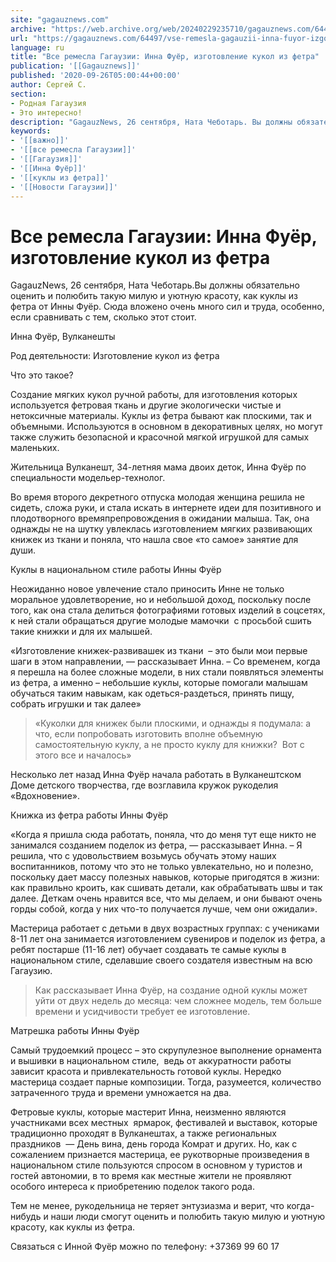 ```yaml
---
site: "gagauznews.com"
archive: "https://web.archive.org/web/20240229235710/gagauznews.com/64497/vse-remesla-gagauzii-inna-fuyor-izgotovlenie-kukol-iz-fetra.html"
url: "https://gagauznews.com/64497/vse-remesla-gagauzii-inna-fuyor-izgotovlenie-kukol-iz-fetra.html"
language: ru
title: "Все ремесла Гагаузии: Инна Фуёр, изготовление кукол из фетра"
publication: '[[Gagauznews]]'
published: '2020-09-26T05:00:44+00:00'
author: Сергей С.
section:
- Родная Гагаузия
- Это интересно!
description: "GagauzNews, 26 сентября, Ната Чеботарь. Вы должны обязательно оценить и полюбить такую милую и уютную красоту, как куклы из фетра от Инны Фуёр. Сюда вложено очень много сил и труда, особенно, если сравнивать с тем, сколько этот стоит. Инна Фуёр, Вулканешты Род деятельности: Изготовление кукол из фетра Что это такое? Создание мягких кукол ручной работы, для изготовления которых используется фетровая ткань и другие экологически чистые и нетоксичные материалы. Куклы из фетра бывают как плоскими, так и объемными. Используются в основном в декоративных целях, но могут также служить безопасной и красочной мягкой игрушкой для самых маленьких. Жительница Вулканешт, 34-летняя мама двоих […]"
keywords:
- '[[важно]]'
- '[[все ремесла Гагаузии]]'
- '[[Гагаузия]]'
- '[[Инна Фуёр]]'
- '[[куклы из фетра]]'
- '[[Новости Гагаузии]]'
---
```


# Все ремесла Гагаузии: Инна Фуёр, изготовление кукол из фетра

GagauzNews, 26 сентября, Ната Чеботарь.Вы должны обязательно оценить и полюбить такую милую и уютную красоту, как куклы из фетра от Инны Фуёр. Сюда вложено очень много сил и труда, особенно, если сравнивать с тем, сколько этот стоит.

Инна Фуёр, Вулканешты

Род деятельности: Изготовление кукол из фетра

Что это такое?

Создание мягких кукол ручной работы, для изготовления которых используется фетровая ткань и другие экологически чистые и нетоксичные материалы. Куклы из фетра бывают как плоскими, так и объемными. Используются в основном в декоративных целях, но могут также служить безопасной и красочной мягкой игрушкой для самых маленьких.

Жительница Вулканешт, 34-летняя мама двоих деток, Инна Фуёр по специальности модельер-технолог.

Во время второго декретного отпуска молодая женщина решила не сидеть, сложа руки, и стала искать в интернете идеи для позитивного и плодотворного времяпрепровождения в ожидании малыша. Так, она однажды не на шутку увлеклась изготовлением мягких развивающих книжек из ткани и поняла, что нашла свое «то самое» занятие для души.

Куклы в национальном стиле работы Инны Фуёр

Неожиданно новое увлечение стало приносить Инне не только моральное удовлетворение, но и небольшой доход, поскольку после того, как она стала делиться фотографиями готовых изделий в соцсетях, к ней стали обращаться другие молодые мамочки  с просьбой сшить такие книжки и для их малышей.

«Изготовление книжек-развивашек из ткани  – это были мои первые шаги в этом направлении, — рассказывает Инна. – Со временем, когда я перешла на более сложные модели, в них стали появляться элементы из фетра, а именно – небольшие куклы, которые помогали малышам обучаться таким навыкам, как одеться-раздеться, принять пищу, собрать игрушки и так далее»

> «Куколки для книжек были плоскими, и однажды я подумала: а что, если попробовать изготовить вполне объемную самостоятельную куклу, а не просто куклу для книжки?  Вот с этого все и началось»

Несколько лет назад Инна Фуёр начала работать в Вулканештском Доме детского творчества, где возглавила кружок рукоделия «Вдохновение».

Книжка из фетра работы Инны Фуёр

«Когда я пришла сюда работать, поняла, что до меня тут еще никто не занимался созданием поделок из фетра, — рассказывает Инна. – Я решила, что с удовольствием возьмусь обучать этому наших воспитанников, потому что это не только увлекательно, но и полезно, поскольку дает массу полезных навыков, которые пригодятся в жизни: как правильно кроить, как сшивать детали, как обрабатывать швы и так далее. Деткам очень нравится все, что мы делаем, и они бывают очень горды собой, когда у них что-то получается лучше, чем они ожидали».

Мастерица работает с детьми в двух возрастных группах: с учениками  8-11 лет она занимается изготовлением сувениров и поделок из фетра, а ребят постарше (11-16 лет) обучает создавать те самые куклы в национальном стиле, сделавшие своего создателя известным на всю Гагаузию.

> Как рассказывает Инна Фуёр, на создание одной куклы может уйти от двух недель до месяца: чем сложнее модель, тем больше времени и усидчивости требует ее изготовление.

Матрешка работы Инны Фуёр

Самый трудоемкий процесс – это скрупулезное выполнение орнамента и вышивки в национальном стиле,  ведь от аккуратности работы зависит красота и привлекательность готовой куклы. Нередко мастерица создает парные композиции. Тогда, разумеется, количество затраченного труда и времени умножается на два.

Фетровые куклы, которые мастерит Инна, неизменно являются участниками всех местных  ярмарок, фестивалей и выставок, которые традиционно проходят в Вулканештах, а также региональных праздников  — День вина, день города Комрат и других. Но, как с сожалением признается мастерица, ее рукотворные произведения в национальном стиле пользуются спросом в основном у туристов и гостей автономии, в то время как местные жители не проявляют особого интереса к приобретению поделок такого рода.

Тем не менее, рукодельница не теряет энтузиазма и верит, что когда-нибудь и наши люди смогут оценить и полюбить такую милую и уютную красоту, как куклы из фетра.

Связаться с Инной Фуёр можно по телефону: +37369 99 60 17
